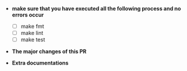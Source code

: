 * **make sure that you have executed all the following process and no errors occur**
  - [ ] make fmt
  - [ ] make lint
  - [ ] make test

* **The major changes of this PR**



* **Extra documentations**


